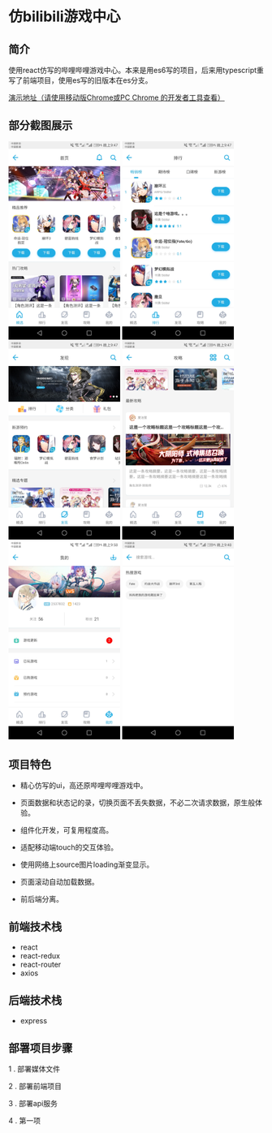 # 仿bilibili游戏中心

## 简介
使用react仿写的哔哩哔哩游戏中心。本来是用es6写的项目，后来用typescript重写了前端项目，使用es写的旧版本在es分支。

[演示地址（请使用移动版Chrome或PC Chrome 的开发者工具查看）](http://blgc.suafe.cn)

## 部分截图展示
<img src="doc/img/home.jpg" width = "220" />
<img src="doc/img/rank.jpg" width = "220" />
<img src="doc/img/find.jpg" width = "220" />
<img src="doc/img/strategy.jpg" width = "220" />
<img src="doc/img/my.jpg" width = "220" />
<img src="doc/img/search.jpg" width = "220" />

## 项目特色
* 精心仿写的ui，高还原哔哩哔哩游戏中。

* 页面数据和状态记的录，切换页面不丢失数据，不必二次请求数据，原生般体验。

* 组件化开发，可复用程度高。

* 适配移动端touch的交互体验。

* 使用网络上source图片loading渐变显示。

* 页面滚动自动加载数据。

* 前后端分离。

## 前端技术栈
* react
* react-redux
* react-router
* axios

## 后端技术栈
* express

## 部署项目步骤

1 . 部署媒体文件

2 . 部署前端项目

3 . 部署api服务

4 . 第一项
